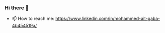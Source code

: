 ### Hi there 👋

- 📫 How to reach me: https://www.linkedin.com/in/mohammed-ait-gaba-4b454519a/

<!--

<!--
**mohammedaitgaba/mohammedaitgaba** is a ✨ _special_ ✨ repository because its `README.md` (this file) appears on your GitHub profile.

Here are some ideas to get you started:

- 🔭 I’m currently working on ...
- 🌱 I’m currently learning ...
- 👯 I’m looking to collaborate on ...
- 🤔 I’m looking for help with ...
- 💬 Ask me about ...

- 😄 Pronouns: ...
- ⚡ Fun fact: ...
-->
